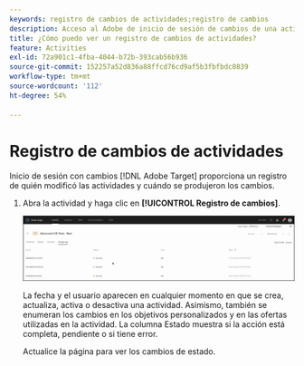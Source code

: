 ```yaml
---
keywords: registro de cambios de actividades;registro de cambios
description: Acceso al Adobe de inicio de sesión de cambios de una actividad [!DNL Target] para ver un registro de quién modificó sus actividades y cuándo se produjeron los cambios.
title: ¿Cómo puedo ver un registro de cambios de actividades?
feature: Activities
exl-id: 72a901c1-4fba-4044-b72b-393cab56b936
source-git-commit: 152257a52d836a88ffcd76cd9af5b3fbfbdc0839
workflow-type: tm+mt
source-wordcount: '112'
ht-degree: 54%

---
```


# Registro de cambios de actividades

Inicio de sesión con cambios [!DNL Adobe Target] proporciona un registro de quién modificó las actividades y cuándo se produjeron los cambios.

1. Abra la actividad y haga clic en **[!UICONTROL Registro de cambios]**.

   ![Registro de cambios de actividades](/help/main/c-activities/assets/change_log.png)

   La fecha y el usuario aparecen en cualquier momento en que se crea, actualiza, activa o desactiva una actividad. Asimismo, también se enumeran los cambios en los objetivos personalizados y en las ofertas utilizadas en la actividad. La columna Estado muestra si la acción está completa, pendiente o si tiene error.

   Actualice la página para ver los cambios de estado.
